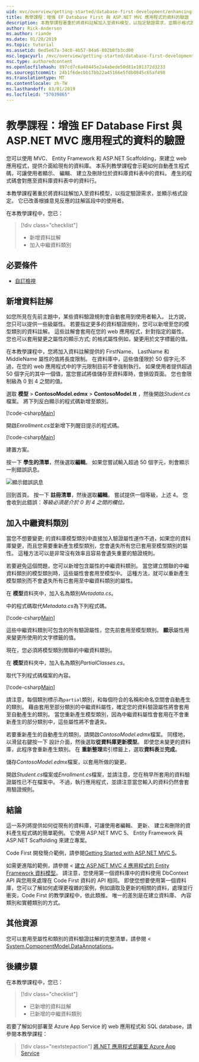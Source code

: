 ```yaml
---
uid: mvc/overview/getting-started/database-first-development/enhancing-data-validation
title: 教學課程：增強 EF Database First 與 ASP.NET MVC 應用程式的資料的驗證
description: 本教學課程著重於將資料註解加入至資料模型，以指定驗證需求，並顯示格式設定。
author: Rick-Anderson
ms.author: riande
ms.date: 01/28/2019
ms.topic: tutorial
ms.assetid: 0ed5e67a-34c0-4b57-84a6-802b0fb3cd00
msc.legacyurl: /mvc/overview/getting-started/database-first-development/enhancing-data-validation
msc.type: authoredcontent
ms.openlocfilehash: 897cd7c6a40445e2a4abede50d81e101372d3233
ms.sourcegitcommit: 24b1f6decbb17bb22a45166e5fdb0845c65af498
ms.translationtype: MT
ms.contentlocale: zh-TW
ms.lasthandoff: 03/01/2019
ms.locfileid: "57039865"
---
```

# <a name="tutorial-enhance-data-validation-for-ef-database-first-with-aspnet-mvc-app"></a>教學課程：增強 EF Database First 與 ASP.NET MVC 應用程式的資料的驗證

您可以使用 MVC、 Entity Framework 和 ASP.NET Scaffolding，來建立 web 應用程式，提供介面給現有的資料庫。 本系列教學課程會示範如何自動產生程式碼，可讓使用者顯示、 編輯、 建立及刪除位於資料庫資料表中的資料。 產生的程式碼會對應至資料庫資料表中的資料行。

本教學課程著重於將資料註解加入至資料模型，以指定驗證需求，並顯示格式設定。 它已改善根據意見反應的註解區段中的使用者。

在本教學課程中，您已：

> [!div class="checklist"]
> * 新增資料註解
> * 加入中繼資料類別

## <a name="prerequisites"></a>必要條件

* [自訂檢視](customizing-a-view.md)

## <a name="add-data-annotations"></a>新增資料註解

如您所見在先前主題中，某些資料驗證規則會自動套用到使用者輸入。 比方說，您只可以提供一些級屬性。 若要指定更多的資料驗證規則，您可以新增至您的模型類別的資料註解。 這些註解會套用在您的 web 應用程式，針對指定的屬性。 您也可以套用變更之屬性的顯示方式; 的格式屬性例如，變更用於文字標籤的值。

在本教學課程中，您將加入資料註解提供的 FirstName、 LastName 和 MiddleName 屬性的值將長度限制。 在資料庫中，這些值僅限於 50 個字元;不過，在您的 web 應用程式中的字元限制目前不會強制執行。 如果使用者提供超過 50 個字元的其中一個值，當您嘗試將值儲存至資料庫時，會損毀頁面。 您也會限制級為 0 到 4 之間的值。

選取 **模型** > **ContosoModel.edmx** > **ContosoModel.tt** ，然後開啟*Student.cs*檔案。 將下列反白顯示的程式碼新增至類別。

[!code-csharp[Main](enhancing-data-validation/samples/sample1.cs?highlight=5,15,17,20)]

開啟*Enrollment.cs*並新增下列醒目提示的程式碼。

[!code-csharp[Main](enhancing-data-validation/samples/sample2.cs?highlight=5,10)]

建置方案。

按一下 **學生的清單**，然後選取**編輯**。 如果您嘗試輸入超過 50 個字元，則會顯示一則錯誤訊息。

![顯示錯誤訊息](enhancing-data-validation/_static/image1.png)

回到首頁。 按一下 **註冊清單**，然後選取**編輯**。 嘗試提供一個等級，上述 4。 您會收到此錯誤：*等級必須是介於 0 到 4 之間的欄位。*

## <a name="add-metadata-classes"></a>加入中繼資料類別

當您不想要變更; 的資料庫模型類別中直接加入驗證屬性運作不過，如果您的資料庫變更，而且您需要重新產生模型類別，您會遺失所有您已套用至模型類別的屬性。 這種方法可以是非常沒有效率且容易會遺失重要的驗證規則。

若要避免這個問題，您可以新增包含屬性的中繼資料類別。 當您建立關聯的中繼資料類別的模型類別時，這些屬性會套用至模型中。 這種方法，就可以重新產生模型類別而不會遺失所有已套用至中繼資料類別的屬性。

在 **模型**資料夾中，加入名為類別*Metadata.cs*。

中的程式碼取代*Metadata.cs*為下列程式碼。

[!code-csharp[Main](enhancing-data-validation/samples/sample3.cs)]

這些中繼資料類別可包含的所有驗證屬性，您先前套用至模型類別。 **顯示**屬性用來變更所使用的文字標籤的值。

現在，您必須將模型類別關聯的中繼資料類別。

在 **模型**資料夾中，加入名為類別*PartialClasses.cs*。

取代下列程式碼檔案的內容。

[!code-csharp[Main](enhancing-data-validation/samples/sample4.cs)]

請注意，每個類別標示為`partial`類別，和每個符合的名稱和命名空間會自動產生的類別。 藉由套用至部分類別的中繼資料屬性，確定您的資料驗證屬性將會套用至自動產生的類別。 當您重新產生模型類別，因為中繼資料屬性會套用在不會重新產生的部分類別中，這些屬性將不會遺失。

若要重新產生的自動產生的類別，請開啟*ContosoModel.edmx*檔案。 同樣地，以滑鼠右鍵按一下 設計介面，然後選取**從資料庫更新模型**。 即使您未變更的資料庫，此程序會重新產生類別。 在 **重新整理**索引標籤上，選取**資料表**並**完成**。

儲存*ContosoModel.edmx*檔案，以套用所做的變更。

開啟*Student.cs*檔案或*Enrollment.cs*檔案，並請注意，您在稍早所套用的資料驗證屬性已不在檔案中。 不過，執行應用程式，並請注意當您輸入的資料仍然會套用驗證規則。

## <a name="conclusion"></a>結論

這一系列將提供如何從現有的資料庫，可讓使用者編輯、 更新、 建立和刪除的資料產生程式碼的簡單範例。 它使用 ASP.NET MVC 5、 Entity Framework 與 ASP.NET Scaffolding 來建立專案。 

Code First 開發簡介範例，請參閱[Getting Started with ASP.NET MVC 5](../introduction/getting-started.md)。 

如需更進階的範例，請參閱 <<c0> [ 建立 ASP.NET MVC 4 應用程式的 Entity Framework 資料模型](../getting-started-with-ef-using-mvc/creating-an-entity-framework-data-model-for-an-asp-net-mvc-application.md)。 請注意，您使用第一個資料庫中的資料使用 DbContext API 與您用來處理在 Code First 資料的 API 相同。 即使您想要使用第一個資料庫，您可以了解如何處理更複雜的案例，例如讀取及更新的相關的資料，處理並行衝突，Code First 的教學課程中，依此類推。 唯一的差別是在建立資料庫、 內容類別和實體類別的方式。

## <a name="additional-resources"></a>其他資源

您可以套用至屬性和類別的資料驗證註解的完整清單，請參閱 < [System.ComponentModel.DataAnnotations](https://msdn.microsoft.com/library/system.componentmodel.dataannotations.aspx)。

## <a name="next-steps"></a>後續步驟

在本教學課程中，您已：

> [!div class="checklist"]
> * 已新增的資料註解
> * 已新增的中繼資料類別

若要了解如何部署至 Azure App Service 的 web 應用程式和 SQL database，請參閱本教學課程：
> [!div class="nextstepaction"]
> [將.NET 應用程式部署至 Azure App Service](/azure/app-service/app-service-web-tutorial-dotnet-sqldatabase/)
